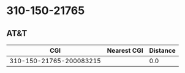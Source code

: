 # 310-150-21765
## AT&T


| CGI | Nearest CGI | Distance |
|-----|-------------|----------|
| 310-150-21765-200083215 |  | 0.0 |
